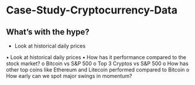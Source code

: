 # Case-Study-Cryptocurrency-Data

## What’s with the hype?

* Look at historical daily prices

•	Look at historical daily prices
•	How has it performance compared to the stock market?
  o	Bitcoin vs S&P 500
  o	Top 3 Cryptos vs S&P 500
  o	How has other top coins like Ethereum and Litecoin performed compared to Bitcoin
  o	How early can we spot major swings in momentum?

